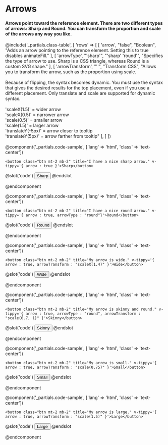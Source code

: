 # Arrows
#### Arrows point toward the reference element. There are two different types of arrows: Sharp and Round. You can transform the proportion and scale of the arrows any way you like.

@include('_partials.class-table', [
    'rows' => 
    [ 
        [ 
            'arrow', 
            "false",
            "Boolean",
            "Adds an arrow pointing to the reference element. Setting this to true disables animateFill." 
        ],
        [ 
            'arrowType', 
            "'sharp'",
            "'sharp' 'round'",
            "Specifies the type of arrow to use. Sharp is a CSS triangle, whereas Round is a custom SVG shape." 
        ],
        [ 
            'arrowTransform', 
            "''",
            "Transform CSS",
            "Allows you to transform the arrow, such as the proportion using scale. 
             <br/>
             <br/>Because of flipping, the syntax becomes dynamic. You must use the syntax that gives the desired results for the top placement, even if you use a different placement. Only translate and scale are supported for dynamic syntax. 
             <br/>
             <br/>'scaleX(1.5)' = wider arrow
             <br/>'scaleX(0.5)' = narrower arrow
             <br/>'scale(0.5)' = smaller arrow
             <br/>'scale(1.5)' = larger arrow
             <br/>'translateY(-5px)' = arrow closer to tooltip
             <br/>'translateY(5px)' = arrow farther from tooltip" 
        ],
    ] 
])
<br>  
@component('_partials.code-sample', ['lang' => 'html', 'class' => 'text-center']) 

    <button class="btn mt-2 mb-2" title="I have a nice sharp arrow." v-tippy='{ arrow : true }'>Sharp</button>

@slot('code')
    <button title="I have a nice sharp arrow." v-tippy='{ arrow : true }'>Sharp</button>
@endslot 

@endcomponent

@component('_partials.code-sample', ['lang' => 'html', 'class' => 'text-center']) 

    <button class="btn mt-2 mb-2" title="I have a nice round arrow." v-tippy='{ arrow : true, arrowType : "round"}'>Round</button>

@slot('code')
<button title="I have a nice round arrow." 
        v-tippy='{ arrow : true, arrowType : "round" }'>
    Round
</button>
@endslot 

@endcomponent


@component('_partials.code-sample', ['lang' => 'html', 'class' => 'text-center']) 

    <button class="btn mt-2 mb-2" title="My arrow is wide." v-tippy='{ arrow : true, arrowTransform : "scaleX(1.4)" }'>Wide</button>

@slot('code')
<button title="My arrow is wide." 
        v-tippy='{ arrow : true, arrowTransform : "scaleX(1.4)" }'>
    Wide
</button>
@endslot 

@endcomponent

@component('_partials.code-sample', ['lang' => 'html', 'class' => 'text-center']) 

    <button class="btn mt-2 mb-2" title="My arrow is skinny and round." v-tippy='{ arrow : true, arrowType : "round", arrowTransform : "scale(0.7, 1)" }'>Skinny</button>

@slot('code')
<button title="My arrow is wide." 
        v-tippy='{ arrow : true, arrowType : "round", arrowTransform : "scale(0.7, 1)" }'>
    Skinny
</button>
@endslot 

@endcomponent

@component('_partials.code-sample', ['lang' => 'html', 'class' => 'text-center']) 

    <button class="btn mt-2 mb-2" title="My arrow is small." v-tippy='{ arrow : true, arrowTransform : "scale(0.75)" }'>Small</button>

@slot('code')
<button title="My arrow is small." 
        v-tippy='{ arrow : true, arrowTransform : "scale(0.75)" }'>
    Small
</button>
@endslot 

@endcomponent

@component('_partials.code-sample', ['lang' => 'html', 'class' => 'text-center']) 

    <button class="btn mt-2 mb-2" title="My arrow is large." v-tippy='{ arrow : true, arrowTransform : "scale(1.5)" }'>Large</button>

@slot('code')
<button title="My arrow is large."
        v-tippy='{ arrow : true, arrowTransform : "scale(1.5)" }'>
    Large
</button>
@endslot 

@endcomponent